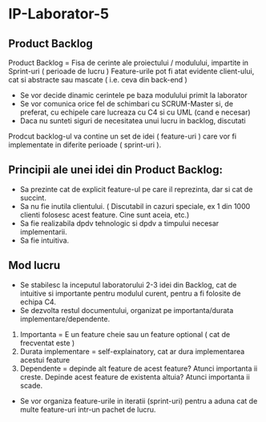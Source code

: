 # IP-Laborator-5
## Product Backlog

Product Backlog = Fisa de cerinte ale proiectului / modulului, impartite in Sprint-uri ( perioade de lucru )
Feature-urile pot fi atat evidente client-ului, cat si abstracte sau mascate ( i.e. ceva din back-end )
* Se vor decide dinamic cerintele pe baza modulului primit la laborator
* Se vor comunica orice fel de schimbari cu SCRUM-Master si, de preferat, cu echipele care lucreaza cu C4 si cu UML (cand e necesar)
* Daca nu sunteti siguri de necesitatea unui lucru in backlog, discutati

Prodcut backlog-ul va contine un set de idei ( feature-uri ) care vor fi implementate in diferite perioade ( sprint-uri ).

## Principii ale unei idei din Product Backlog: 
* Sa prezinte cat de explicit feature-ul pe care il reprezinta, dar si cat de succint.
* Sa nu fie inutila clientului. ( Discutabil in cazuri speciale, ex 1 din 1000 clienti folosesc acest feature. Cine sunt aceia, etc.)
* Sa fie realizabila dpdv tehnologic si dpdv a timpului necesar implementarii.
* Sa fie intuitiva.

## Mod lucru 
* Se stabilesc la inceputul laboratorului 2-3 idei din Backlog, cat de intuitive si importante pentru modulul curent, pentru a fi folosite de echipa C4.
* Se dezvolta restul documentului, organizat pe importanta/durata implementare/dependente.
1. Importanta = E un feature cheie sau un feature optional ( cat de frecventat este )
2. Durata implementare = self-explainatory, cat ar dura implementarea acestui feature
3. Dependente = depinde alt feature de acest feature? Atunci importanta ii creste. Depinde acest feature de existenta altuia? Atunci importanta ii scade. 
* Se vor organiza feature-urile in iteratii (sprint-uri) pentru a aduna cat de multe feature-uri intr-un pachet de lucru.
